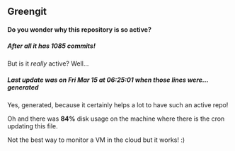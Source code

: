 ## Greengit

#### Do you wonder why this repository is so active?

##### After all it has 1085 commits!

But is it *really* active? Well...

##### Last update was on Fri Mar 15 at 06:25:01 when those lines were... generated

Yes, generated, because it certainly helps a lot to have such an active repo!

Oh and there was **84%** disk usage on the machine
where there is the cron updating this file.

Not the best way to monitor a VM in the cloud but it works! :)
